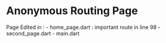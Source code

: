# Anonymous Routing Page

Page Edited in :
    - home_page.dart : important route in line 98
    - second_page.dart
    - main.dart